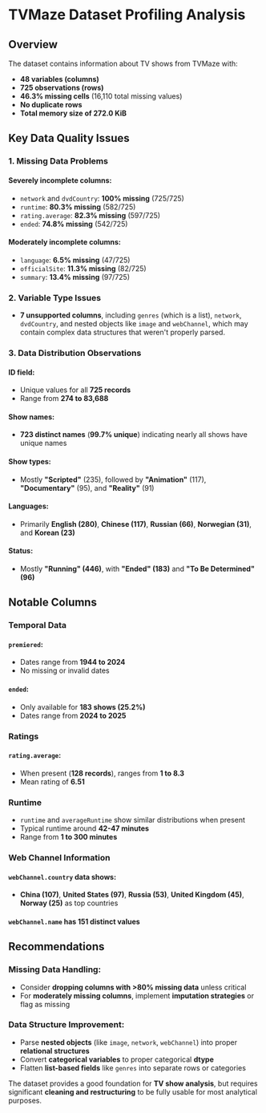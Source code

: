 # TVMaze Dataset Profiling Analysis

## Overview
The dataset contains information about TV shows from TVMaze with:

- **48 variables (columns)**
- **725 observations (rows)**
- **46.3% missing cells** (16,110 total missing values)
- **No duplicate rows**
- **Total memory size of 272.0 KiB**

## Key Data Quality Issues

### 1. Missing Data Problems
#### Severely incomplete columns:
- `network` and `dvdCountry`: **100% missing** (725/725)
- `runtime`: **80.3% missing** (582/725)
- `rating.average`: **82.3% missing** (597/725)
- `ended`: **74.8% missing** (542/725)

#### Moderately incomplete columns:
- `language`: **6.5% missing** (47/725)
- `officialSite`: **11.3% missing** (82/725)
- `summary`: **13.4% missing** (97/725)

### 2. Variable Type Issues
- **7 unsupported columns**, including `genres` (which is a list), `network`, `dvdCountry`, and nested objects like `image` and `webChannel`, which may contain complex data structures that weren't properly parsed.

### 3. Data Distribution Observations
#### ID field:
- Unique values for all **725 records**
- Range from **274 to 83,688**

#### Show names:
- **723 distinct names** (**99.7% unique**) indicating nearly all shows have unique names

#### Show types:
- Mostly **"Scripted"** (235), followed by **"Animation"** (117), **"Documentary"** (95), and **"Reality"** (91)

#### Languages:
- Primarily **English (280)**, **Chinese (117)**, **Russian (66)**, **Norwegian (31)**, and **Korean (23)**

#### Status:
- Mostly **"Running" (446)**, with **"Ended" (183)** and **"To Be Determined" (96)**

## Notable Columns

### Temporal Data
#### `premiered`:
- Dates range from **1944 to 2024**
- No missing or invalid dates

#### `ended`:
- Only available for **183 shows (25.2%)**
- Dates range from **2024 to 2025**

### Ratings
#### `rating.average`:
- When present (**128 records**), ranges from **1 to 8.3**
- Mean rating of **6.51**

### Runtime
- `runtime` and `averageRuntime` show similar distributions when present
- Typical runtime around **42-47 minutes**
- Range from **1 to 300 minutes**

### Web Channel Information
#### `webChannel.country` data shows:
- **China (107)**, **United States (97)**, **Russia (53)**, **United Kingdom (45)**, **Norway (25)** as top countries

#### `webChannel.name` has **151 distinct values**

## Recommendations

### Missing Data Handling:
- Consider **dropping columns with >80% missing data** unless critical
- For **moderately missing columns**, implement **imputation strategies** or flag as missing

### Data Structure Improvement:
- Parse **nested objects** (like `image`, `network`, `webChannel`) into proper **relational structures**
- Convert **categorical variables** to proper categorical **dtype**
- Flatten **list-based fields** like `genres` into separate rows or categories

The dataset provides a good foundation for **TV show analysis**, but requires significant **cleaning and restructuring** to be fully usable for most analytical purposes.
